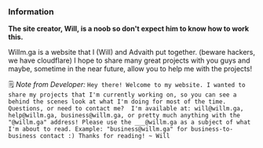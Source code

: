 ### Information
**The site creator, Will, is a noob so don't expect him to know how to work this.** 

Willm.ga is a website that I (Will) and Advaith put together. (beware hackers, we have cloudflare)
I hope to share many great projects with you guys and maybe, sometime in the near future, allow you to help me with the projects!

🗒️ *Note from Developer:*
`Hey there! Welcome to my website. I wanted to share my projects that I'm currently working on, so you can see a behind the scenes look at what I'm doing for most of the time. Questions, or need to contact me? 
  I'm available at: will@willm.ga, help@willm.ga, business@willm.ga, or pretty much anything with the "@willm.ga" address! Please use the ___@willm.ga as a subject of what I'm about to read. Example: "business@willm.ga" for business-to-business contact :)
Thanks for reading!
  ~ Will`
